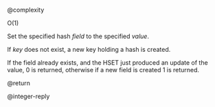 @complexity

O(1)


Set the specified hash _field_ to the specified _value_.

If _key_ does not exist, a new key holding a hash is created.

If the field already exists, and the HSET just produced an update of the
value, 0 is returned, otherwise if a new field is created 1 is returned.

@return

@integer-reply



[1]: /p/redis/wiki/ReplyTypes
